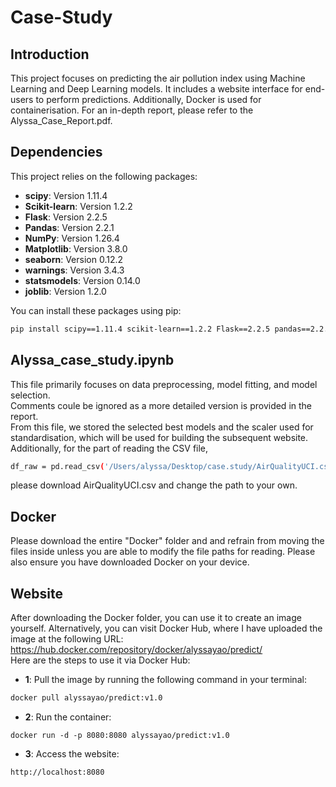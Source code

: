 # Case-Study
## Introduction
This project focuses on predicting the air pollution index using Machine Learning and Deep Learning models. It includes a website interface for end-users to perform predictions. Additionally, Docker is used for containerisation. For an in-depth report, please refer to the Alyssa_Case_Report.pdf.
## Dependencies

This project relies on the following packages:

- **scipy**: Version 1.11.4
- **Scikit-learn**: Version 1.2.2
- **Flask**: Version 2.2.5
- **Pandas**: Version 2.2.1
- **NumPy**: Version 1.26.4
- **Matplotlib**: Version 3.8.0
- **seaborn**: Version 0.12.2
- **warnings**: Version 3.4.3
- **statsmodels**: Version 0.14.0
- **joblib**: Version 1.2.0

You can install these packages using pip:

```bash
pip install scipy==1.11.4 scikit-learn==1.2.2 Flask==2.2.5 pandas==2.2.1 numpy==1.26.4 matplotlib==3.8.0 seaborn==0.12.2 statsmodels==0.14.0 joblib==1.2.0
```

## Alyssa_case_study.ipynb
This file primarily focuses on data preprocessing, model fitting, and model selection.  
Comments coule be ignored as a more detailed version is provided in the report.  
From this file, we stored the selected best models and the scaler used for standardisation, which will be used for building the subsequent website.  
Additionally, for the part of reading the CSV file, 
```bash
df_raw = pd.read_csv('/Users/alyssa/Desktop/case.study/AirQualityUCI.csv')
```
please download AirQualityUCI.csv and change the path to your own.

## Docker
Please download the entire "Docker" folder and and refrain from moving the files inside unless you are able to modify the file paths for reading. 
Please also ensure you have downloaded Docker on your device.
## Website
After downloading the Docker folder, you can use it to create an image yourself. Alternatively, you can visit Docker Hub, where I have uploaded the image at the following URL: https://hub.docker.com/repository/docker/alyssayao/predict/  
Here are the steps to use it via Docker Hub:
- **1**: Pull the image by running the following command in your terminal:
```bash
docker pull alyssayao/predict:v1.0
```
- **2**: Run the container:
```bah
docker run -d -p 8080:8080 alyssayao/predict:v1.0
```
- **3**: Access the website:
```bash
http://localhost:8080
```
